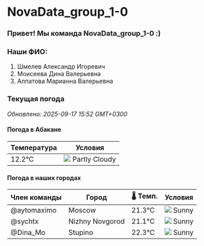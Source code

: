 # NovaData_group_1-0
### Привет! Мы команда NovaData_group_1-0 :)

### Наши ФИО:
1. Шмелев Александр Игоревич
2. Моисеева Дина Валерьевна
3. Алпатова Марианна Валерьевна

### Текущая погода
<!-- WEATHER:START -->
_Обновлено: 2025-09-17 15:52 GMT+0300_

#### Погода в Абакане

| Температура | Условия |
|-------------|----------|
| 12.2°C     | ![](https://cdn.weatherapi.com/weather/64x64/night/116.png) Partly Cloudy |

#### Погода в наших городах

| Член команды  | Город               | 🌡️ Темп.  | Условия          |
|---------------|---------------------|-----------|--------------------|
| @aytomaximo    | Moscow              |   21.3°C | ![](https://cdn.weatherapi.com/weather/64x64/day/113.png) Sunny        |
| @sychtx        | Nizhny Novgorod     |   21.1°C | ![](https://cdn.weatherapi.com/weather/64x64/day/113.png) Sunny        |
| @Dina_Mo       | Stupino             |   22.3°C | ![](https://cdn.weatherapi.com/weather/64x64/day/113.png) Sunny        |

<!-- WEATHER:END -->

